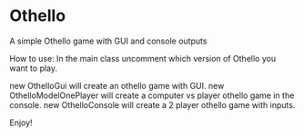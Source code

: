 # Othello
A simple Othello game with GUI and console outputs

How to use:
In the main class uncomment which version of Othello you want to play.

new OthelloGui will create an othello game with GUI.
new OthelloModelOnePlayer will create a computer vs player othello game in the console.
new OthelloConsole will create a 2 player othello game with inputs.

Enjoy!
